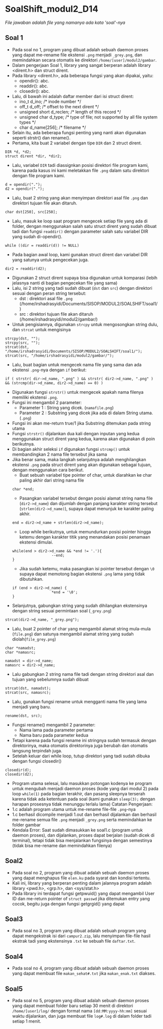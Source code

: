 # SoalShift_modul2_D14

*File jawaban adalah file yang namanya ada kata 'soal'-nya*

## Soal 1
- Pada soal no 1, program yang dibuat adalah sebuah daemon proses yang dapat me-rename file ekstensi `.png` menjadi `_grey.png`, dan memindahkan secara otomatis ke direktori `/home/[user]/modul2/gambar`.
- Dalam pengerjaan Soal 1, library yang sangat berperan adalah library <dirent.h> dan struct dirent.
- Pada library <dirent.h>, ada beberapa fungsi yang akan dipakai, yaitu:
  - opendir(): abc.
  - readdir(): abc.
  - closedir(): abc.
- Lalu, di bawah ini adalah daftar member dari isi struct dirent:
  - ino_t          d_ino;       /* inode number */
  - off_t          d_off;       /* offset to the next dirent */
  - unsigned short d_reclen;    /* length of this record */
  - unsigned char  d_type;      /* type of file; not supported by all file system types */
  - char           d_name[256]; /* filename */
- Selain itu, ada beberapa fungsi penting yang nanti akan digunakan seperti strstr() dan rename().
- Pertama, kita buat 2 variabel dengan tipe `DIR` dan 2 struct dirent.
```
DIR *d, *d2;
struct dirent *dir, *dir2;
```
- Lalu, variabel `DIR` tadi diassignkan posisi direktori file program kami, karena pada kasus ini kami meletakkan file `.png` dalam satu direktori dengan file program kami.
```
d = opendir(".");
d2 = opendir(".");
```
- Lalu, buat 2 string yang akan menyimpan direktori asal file `.png` dan direktori tujuan file akan ditaruh.
```
char dst[250], src[250];
```
- Lalu, masuk ke loop saat program mengecek setiap file yang ada di folder, dengan menggunakan salah satu struct dirent yang sudah dibuat tadi dan fungsi `readdir()` dengan parameter salah satu variabel DIR yang sudah di-opendir().
```
while ((dir = readdir(d)) != NULL)
```
- Pada bagian awal loop, kami gunakan struct dirent dan variabel DIR yang satunya untuk pengecekan juga.
```
dir2 = readdir(d2);
```
- Digunakan 2 struct dirent supaya bisa digunakan untuk komparasi (lebih jelasnya nanti di bagian pengecekan file yang sama)
- Lalu, isi 2 string yang tadi sudah dibuat (`dst` dan `src`) dengan direktori sesuai dengan peran string tersebut:
  - dst : direktori asal file `.png` (/home/irshadrasyidi/Documents/SISOP/MODUL2/SOALSHIFT/soal1/)
  - src : direktori tujuan file akan ditaruh (/home/irshadrasyidi/modul2/gambar/)
- Untuk pengisiannya, digunakan `strcpy` untuk mengosongkan string dulu, dan `strcat` untuk mengisinya
```
strcpy(dst, "");
strcpy(src, "");
strcat(dst, "/home/irshadrasyidi/Documents/SISOP/MODUL2/SOALSHIFT/soal1/");
strcat(src, "/home/irshadrasyidi/modul2/gambar/");
```
- Lalu, buat bagian untuk mengecek nama file yang sama dan ada ekstensi `.png`-nya dengan `if` berikut:
```
if ( strstr( dir->d_name, ".png" ) && strstr( dir2->d_name, ".png" ) && (strcmp(dir->d_name, dir2->d_name) == 0) )
```
- Digunakan fungsi `strstr()` untuk mengecek apakah nama filenya memiliki ekstensi `.png`.
- Fungsi ini mengambil 2 parameter:
  - Parameter 1 : String yang dicek. (`namafile.png`)
  - Parameter 2 : Substring yang dicek jika ada di dalam String utama. (`.png`)
- Fungsi ini akan me-return true/1 jika Substring ditemukan pada string utama
- Fungsi `strstr()` dijalankan dua kali dengan inputan yang kedua menggunakan struct dirent yang kedua, karena akan digunakan di poin berikutnya.
- Di bagian akhir seleksi `if` digunakan fungsi `strcmp()` untuk membandingkan 2 nama file tersebut jika sama
- Jika benar sama, maka langkah selanjutnya adalah menghilangkan ekstensi `.png` pada struct dirent yang akan digunakan sebagai tujuan, dengan menggunakan cara berikut.
  - Buat sebuah variabel tipe pointer of char, untuk diarahkan ke char paling akhir dari string nama file
  ```
  char *end;
  ```
  - Pasangkan variabel tersebut dengan posisi alamat string nama file (`dir2->d_name`) dan dijumlah dengan panjang karakter string tersebut (`strlen(dir2->d_name)`), supaya dapat menunjuk ke karakter paling akhir.
  ```
  end = dir2->d_name + strlen(dir2->d_name);
  ```
  - Loop while berikutnya, untuk memundurkan posisi pointer hingga ketemu dengan karakter titik yang menandakan posisi penamaan ekstensi dimulai.
  ```
  while(end > dir2->d_name && *end != '.'){
					--end;
  }
  ```
  - Jika sudah ketemu, maka pasangkan isi pointer tersebut dengan `\0` supaya dapat memotong bagian ekstensi `.png` lama yang tidak dibutuhkan.
  ```
  if (end > dir2->d_name) {
					*end = '\0';
  }
  ```
- Selanjutnya, gabungkan string yang sudah dihilangkan ekstensinya dengan string sesuai permintaan soal (`_grey.png`)
```
strcat(dir2->d_name, "_grey.png");
```
- Lalu, buat 2 pointer of char yang mengambil alamat string mula-mula (`file.png`) dan satunya mengambil alamat string yang sudah diolah(`file_grey.png`)
```
char *namadst;
char *namasrc;
```
```
namadst = dir->d_name;
namasrc = dir2->d_name;
```
- Lalu gabungkan 2 string nama file tadi dengan string direktori asal dan tujuan yang sebelumnya sudah dibuat
```
strcat(dst, namadst);
strcat(src, namasrc);
```
- Lalu, gunakan fungsi rename untuk mengganti nama file yang lama menjadi yang baru.
```
rename(dst, src);
```
- Fungsi rename() mengambil 2 parameter:
  - Nama lama pada parameter pertama
  - Nama baru pada parameter kedua
- Tetapi karena pada fungsi rename ini stringnya sudah termasuk dengan direktorinya, maka otomatis direktorinya juga berubah dan otomatis langsung terpindah juga.
- Setelah keluar dari while loop, tutup direktori yang tadi sudah dibuka dengan fungsi closedir()
```
closedir(d);
closedir(d2);
```
- Program utama selesai, lalu masukkan potongan kodenya ke program untuk mengubah menjadi daemon proses (kode yang dari modul 2) pada loop `while(1)` pada bagian terakhir, dan pasang sleepnya terserah karena tidak ada ketentuan pada soal (kami gunakan `sleep(3);` dengan harapan prosesnya tidak menunggu terlalu lama)
Catatan Pengerjaan:
- 1.c adalah program utama untuk me-rename file-file `.png`-nya
- 1.c berhasil dicompile menjadi 1.out dan berhasil dijalankan dan berhasil me-rename semua file `.png` menjadi `_grey.png` serta memindahkan ke folder gambar
- Kendala Error: Saat sudah dimasukkan ke soal1.c (program untuk daemon proses), dan dijalankan, proses dapat berjalan (sudah dicek di terminal), tetapi tidak bisa menjalankan fungsinya dengan semestinya (tidak bisa me-rename dan memindahkan filenya)
## Soal2
- Pada soal no 2, program yang dibuat adalah sebuah daemon proses yang dapat menghapus file `elen.ku` pada syarat dan kondisi tertentu.
- Kali ini, library yang berperan penting dalam jalannya program adalah library <pwd.h>, <grp.h>, dan <sys/stat.h>
- Pada library ini terdapat fungsi getpwuid() yang dapat mengambil User ID dan me-return pointer of `struct passwd` jika ditemukan entry yang cocok, begitu juga dengan fungsi getgrgid() yang dapat 

## Soal3
- Pada soal no 3, program yang dibuat adalah sebuah program yang dapat mengekstrak isi dari `campur2.zip`, lalu menyimpan file-file hasil ekstrak tadi yang ekstensinya `.txt` ke sebuah file `daftar.txt`.


## Soal4
- Pada soal no 4, program yang dibuat adalah sebuah daemon proses yang dapat membuat file `makan_sehat#.txt` jika `makan_enak.txt` diakses.


## Soal5
- Pada soal no 5, program yang dibuat adalah sebuah daemon proses yang dapat membuat folder baru setiap 30 menit di direktori `/home/[user]/log/` dengan format nama `[dd:MM:yyyy-hh:mm]` sesuai waktu dijalankan, dan juga membuat file `log#.log` di dalam folder tadi setiap 1 menit.
